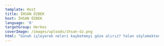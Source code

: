 ```yaml
---
template: Host
title: İHSAN ÖZBEK
host: İHSAN ÖZBEK
language: '0'
targetGroup: Herkes
coverImage: /images/uploads/i̇hsan-öz.png
html: "Günah işleyerek neleri kaybetmeyi göze alırız? Yalan söylemekten,\r dedikodu yapmaktan nasıl kurtulabiliriz? Kutsal bir yaşam\r yaşamının püf noktaları nedir? Pastör İhsan Özbek’le Hey Gidi\r Karadeniz!, merak edilen tüm soruları Kanal Hayat’ta sizler için\r yanıtlıyor. Sakın kaçırmayın."
---
```


